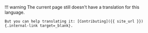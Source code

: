 !!! warning
    The current page still doesn't have a translation for this language.

    But you can help translating it: [Contributing]({{ site_url }}){.internal-link target=_blank}.
